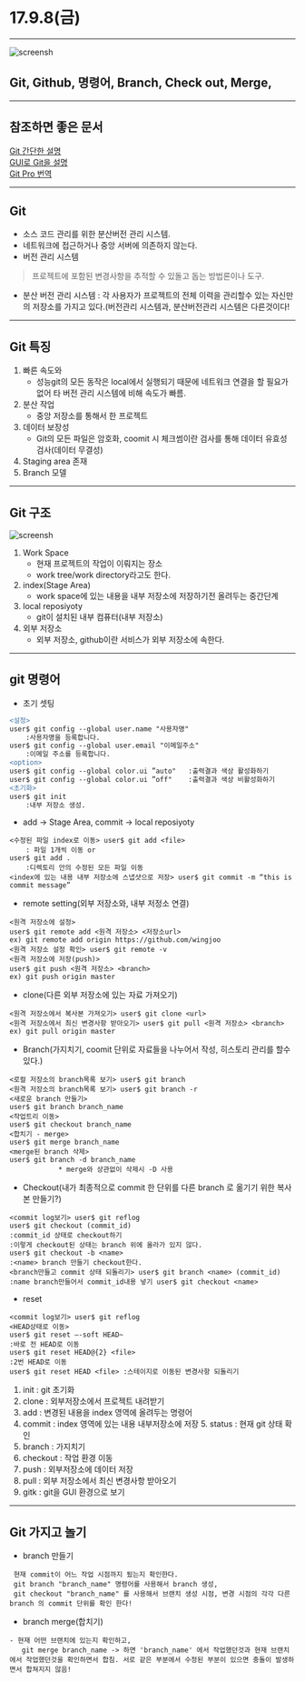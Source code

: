 # 17.9.8(금)
---
<p align="center">

![screensh](/study/image/github-logo.jpg)

</p>

## Git, Github, 명령어, Branch, Check out, Merge, 
---

## 참조하면 좋은 문서 

[Git 간단한 설명 ](http://rogerdudler.github.io/git-guide/index.ko.html)<br>
[GUI로 Git을 설명](http://learnbranch.urigit.com) <br>
[Git Pro 번역](https://git-scm.com/book/ko/v2) <br>

---
## Git 

- 소스 코드 관리를 위한 분산버전 관리 시스템. 
- 네트워크에 접근하거나 중앙 서버에 의존하지 않는다.
- 버전 관리 시스템
 
> 프로젝트에 포함된 변경사항을 추적할 수 있돌고 돕는 방법론이나 도구. 

- 분산 버전 관리 시스템 : 각 사용자가 프로젝트의 전체 이력을 관리할수 있는 자신만의 저장소를 가지고 있다.(버전관리 시스템과, 분산버전관리 시스템은 다른것이다! 

---


## Git 특징 

1. 빠른 속도와 
	- 성능git의 모든 동작은 local에서 실행되기 때문에 네트워크 연결을 할 필요가 없어 타 버전 관리 시스템에 비해 속도가 빠름.   
2. 분산 작업
	- 중앙 저장소를 통해서 한 프로젝트
3. 데이터 보장성
	- Git의 모든 파일은 암호화, coomit 시 체크썸이란 검사를 통해 데이터 유효성 검사(데이터 무결성)
4. Staging area 존재
5. Branch 모델

---
 
## Git 구조 

<p align="center">

![screensh](/study/image/git-workflow.png)

</p>


1. Work Space 
	* 현재 프로젝트의 작업이 이뤄지는 장소
	*  work tree/work directory라고도 한다.
2. index(Stage Area)
	* work space에 있는 내용을 내부 저장소에 저장하기전 올려두는 중간단계
3. local reposiyoty 
	* git이 설치된 내부 컴퓨터(내부 저장소) 
4. 외부 저장소
	* 외부 저장소, github이란 서비스가 외부 저장소에 속한다.
---

## git 명령어 

 - 초기 셋팅 

```diff
<설정>user$ git config --global user.name "사용자명"	:사용자명을 등록합니다.user$ git config --global user.email "이메일주소"	:이메일 주소를 등록합니다.<option>user$ git config --global color.ui ”auto" 	:출력결과 색상 활성화하기user$ git config --global color.ui ”off" 	:출력결과 색상 비활성화하기<초기화>user$ git init	:내부 저장소 생성.
```

- add -> Stage Area, commit -> local reposiyoty

```git
<수정된 파일 index로 이동> user$ git add <file>	: 파일 1개씩 이동 oruser$ git add .	:디렉토리 안의 수정된 모든 파일 이동<index에 있는 내용 내부 저장소에 스냅샷으로 저장> user$ git commit -m “this is commit message”
```

- remote setting(외부 저장소와, 내부 저정소 연결)

```git
<원격 저장소에 설정>user$ git remote add <원격 저장소> <저장소url>ex) git remote add origin https://github.com/wingjoo<원격 저장소 설정 확인> user$ git remote -v<원격 저장소에 저장(push)>user$ git push <원격 저장소> <branch>ex) git push origin master
```

- clone(다른 외부 저장소에 있는 자료 가져오기)

```git
<원격 저장소에서 복사본 가져오기> user$ git clone <url><원격 저장소에서 최신 변경사항 받아오기> user$ git pull <원격 저장소> <branch>ex) git pull origin master
```

- Branch(가지치기, coomit 단위로 자료들을 나누어서 작성, 히스토리 관리를 할수 있다.)

```git
<로컬 저장소의 branch목록 보기> user$ git branch<원격 저장소의 branch목록 보기> user$ git branch -r<새로운 branch 만들기>user$ git branch branch_name<작업트리 이동>user$ git checkout branch_name<합치기 - merge>user$ git merge branch_name<merge된 branch 삭제>user$ git branch -d branch_name			* merge와 상관없이 삭제시 -D 사용
```

- Checkout(내가 최종적으로 commit 한 단위를 다른 branch 로 옮기기 위한 복사본 만들기?)

```git
<commit log보기> user$ git refloguser$ git checkout (commit_id):commit_id 상태로 checkout하기:이렇게 checkout된 상태는 branch 위에 올라가 있지 않다.user$ git checkout -b <name>:<name> branch 만들기 checkout한다.<branch만들고 commit 상태 되돌리기> user$ git branch <name> (commit_id):name branch만들어서 commit_id내용 넣기 user$ git checkout <name>
```

- reset

```git
<commit log보기> user$ git reflog<HEAD상태로 이동>user$ git reset —-soft HEAD~:바로 전 HEAD로 이동user$ git reset HEAD@{2} <file>:2번 HEAD로 이동user$ git reset HEAD <file> :스테이지로 이동된 변경사항 되돌리기
```



1. init : git 초기화2. clone : 외부저장소에서 프로젝트 내려받기3. add : 변경된 내용을 index 영역에 올려두는 명령어4. commit : index 영역에 있는 내용 내부저장소에 저장 5. status : 현재 git 상태 확인6. branch : 가지치기7. checkout : 작업 환경 이동8. push : 외부저장소에 데이터 저장9. pull : 외부 저장소에서 최신 변경사항 받아오기
10. gitk : git을 GUI 환경으로 보기 


---

## Git 가지고 놀기


- branch 만들기 

```git
 현재 commit이 어느 작업 시점까지 됬는지 확인한다.
 git branch "branch_name" 명령어를 사용해서 branch 생성, 
 git checkout "branch_name" 를 사용해서 브랜치 생성 시점, 변경 시점의 각각 다른 branch 의 commit 단위를 확인 한다!
``` 
 
- branch merge(합치기)

```git
- 현재 어떤 브랜치에 있는지 확인하고, 
   git merge branch_name -> 하면 'branch_name' 에서 작업했던것과 현재 브랜치에서 작업했던것을 확인하면서 합침. 서로 같은 부분에서 수정된 부분이 있으면 충돌이 발생하면서 합쳐지지 않음!
```

